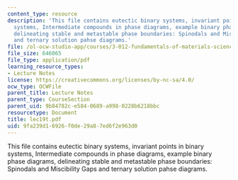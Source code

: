 ```yaml
---
content_type: resource
description: 'This file contains eutectic binary systems, invariant points in binary
  systems, Intermediate compounds in phase diagrams, example binary phase diagrams,
  delineating stable and metastable phase boundaries: Spinodals and Miscibility Gaps
  and ternary solution pahse diagrams.'
file: /ol-ocw-studio-app/courses/3-012-fundamentals-of-materials-science-fall-2005/9fa239d16926f0de29a87ed6f2e963d0_lec19t.pdf
file_size: 646065
file_type: application/pdf
learning_resource_types:
- Lecture Notes
license: https://creativecommons.org/licenses/by-nc-sa/4.0/
ocw_type: OCWFile
parent_title: Lecture Notes
parent_type: CourseSection
parent_uid: 9b84782c-e584-0689-a998-0228b6218bbc
resourcetype: Document
title: lec19t.pdf
uid: 9fa239d1-6926-f0de-29a8-7ed6f2e963d0
---
```

This file contains eutectic binary systems, invariant points in binary systems, Intermediate compounds in phase diagrams, example binary phase diagrams, delineating stable and metastable phase boundaries: Spinodals and Miscibility Gaps and ternary solution pahse diagrams.